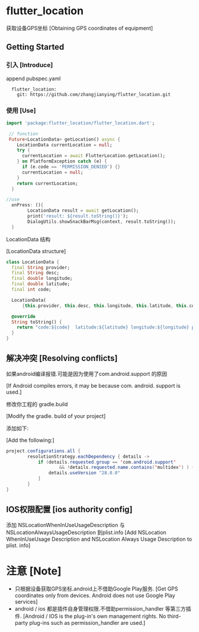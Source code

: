 # flutter_location

获取设备GPS坐标 [Obtaining GPS coordinates of equipment]



## Getting Started

### 引入 [Introduce]

append pubspec.yaml

```ymal
  flutter_location:
    git: https://github.com/zhangjianying/flutter_location.git
```



### 使用 [Use]

```dart
import 'package:flutter_location/flutter_location.dart';

 // function
 Future<LocationData> getLocation() async {
    LocationData currentLocation = null;
    try {
      currentLocation = await FlutterLocation.getLocation();
    } on PlatformException catch (e) {
      if (e.code == 'PERMISSION_DENIED') {}
      currentLocation = null;
    }
    return currentLocation;
  }

//use
  onPress: (){
        LocationData result = await getLocation();
        print('result: ${result.toString()}');
        DialogUtils.showSnackBarMsg(context, result.toString());
  }

```



LocationData 结构 

[LocationData structure]

```dart
class LocationData {
  final String provider;
  final String desc;
  final double longitude;
  final double latitude;
  final int code;

  LocationData(
      {this.provider, this.desc, this.longitude, this.latitude, this.code});

  @override
  String toString() {
    return "code:${code}  latitude:${latitude} longitude:${longitude} provider:${provider} desc:${desc}";
  }
}
```



## 解决冲突 [Resolving conflicts]

如果android编译报错.可能是因为使用了com.android.support 的原因

[If Android compiles errors, it may be because com. android. support is used.]

修改你工程的 gradle.build 

[Modify the gradle. build of your project]

添加如下:

[Add the following:]

```java
project.configurations.all {
        resolutionStrategy.eachDependency { details ->
            if (details.requested.group == 'com.android.support'
                    && !details.requested.name.contains('multidex') ) {
                details.useVersion "28.0.0"
            }
        }
}
```



## IOS权限配置 [ios authority config]

添加 NSLocationWhenInUseUsageDescription 与 NSLocationAlwaysUsageDescription 到plist.info
[Add NSLocation WhenInUseUsage Description and NSLocation Always Usage Description to plist. info]



# 注意 [Note]

* 只根据设备获取GPS坐标.android上不借助Google Play服务. [Get GPS coordinates only from devices. Android does not use Google Play services]
* android / ios 都是插件自身管理权限.不借助permission_handler 等第三方插件. [Android / IOS is the plug-in's own management rights. No third-party plug-ins such as permission_handler are used.]